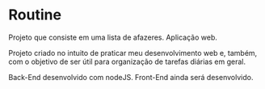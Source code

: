 # Routine
Projeto que consiste em uma lista de afazeres. Aplicação web.

Projeto criado no intuito de praticar meu desenvolvimento web 
e, também, com o objetivo de ser útil para organização de tarefas diárias em geral.

Back-End desenvolvido com nodeJS.
Front-End ainda será desenvolvido.
